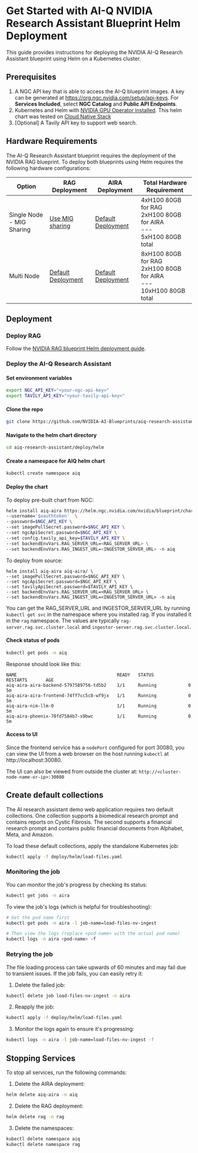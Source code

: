 <!--
  SPDX-FileCopyrightText: Copyright (c) 2025 NVIDIA CORPORATION & AFFILIATES. All rights reserved.
  SPDX-License-Identifier: Apache-2.0
-->

# Get Started with AI-Q NVIDIA Research Assistant Blueprint Helm Deployment

This guide provides instructions for deploying the NVIDIA AI-Q Research Assistant blueprint using Helm on a Kubernetes cluster.

## Prerequisites 


1. A NGC API key that is able to access the AI-Q blueprint images. A key can be generated at https://org.ngc.nvidia.com/setup/api-keys. For **Services Included**, select **NGC Catalog** and **Public API Endpoints**.
2. Kubernetes and Helm with [NVIDIA GPU Operator installed](https://docs.nvidia.com/datacenter/cloud-native/gpu-operator/latest/getting-started.html#operator-install-guide). This helm chart was tested on [Cloud Native Stack](https://github.com/NVIDIA/cloud-native-stack?tab=readme-ov-file)
3. [Optional] A Tavily API key to support web search.

## Hardware Requirements

The AI-Q Research Assistant blueprint requires the deployment of the NVIDIA RAG blueprint. To deploy both blueprints using Helm requires the following hardware configurations:

| Option | RAG Deployment | AIRA Deployment | Total Hardware Requirement |
|--------|----------------|-----------------|---------------------------|
| Single Node - MIG Sharing | [Use MIG sharing](https://github.com/NVIDIA-AI-Blueprints/rag/blob/main/docs/mig-deployment.md) | [Default Deployment](#deploy-the-ai-q-research-assistant) | 4xH100 80GB for RAG<br/>2xH100 80GB for AIRA<br/>---<br/>5xH100 80GB total |
| Multi Node | [Default Deployment](https://github.com/NVIDIA-AI-Blueprints/rag/blob/main/docs/quickstart.md#deploy-with-helm-chart) | [Default Deployment](#deploy-the-ai-q-research-assistant) | 8xH100 80GB for RAG<br/>2xH100 80GB for AIRA<br/>---<br/>10xH100 80GB total |

## Deployment

### Deploy RAG

Follow the [NVIDIA RAG blueprint Helm deployment guide](https://github.com/NVIDIA-AI-Blueprints/rag/blob/main/docs/quickstart.md#deploy-with-helm-chart).

### Deploy the AI-Q Research Assistant

#### Set environment variables

```bash
export NGC_API_KEY="<your-ngc-api-key>"
export TAVILY_API_KEY="<your-tavily-api-key>"
```

#### Clone the repo

```bash
git clone https://github.com/NVIDIA-AI-Blueprints/aiq-research-assistant
```

#### Navigate to the helm chart directory

```bash
cd aiq-research-assistant/deploy/helm
```

#### Create a namespace for AIQ helm chart

```bash
kubectl create namespace aiq
```

#### Deploy the chart

To deploy pre-built chart from NGC:

```bash
helm install aiq-aira https://helm.ngc.nvidia.com/nvidia/blueprint/charts/aiq-aira-v1.2.0.tgz \
--username='$oauthtoken'  \
--password=$NGC_API_KEY \
--set imagePullSecret.password=$NGC_API_KEY \
--set ngcApiSecret.password=$NGC_API_KEY \
--set config.tavily_api_key=$TAVILY_API_KEY \
--set backendEnvVars.RAG_SERVER_URL=<RAG_SERVER_URL> \
--set backendEnvVars.RAG_INGEST_URL=<INGESTOR_SERVER_URL> -n aiq
```

To deploy from source:

```
helm install aiq-aira aiq-aira/ \
--set imagePullSecret.password=$NGC_API_KEY \
--set ngcApiSecret.password=$NGC_API_KEY \
--set tavilyApiSecret.password=$TAVILY_API_KEY \
--set backendEnvVars.RAG_SERVER_URL=<RAG_SERVER_URL> \
--set backendEnvVars.RAG_INGEST_URL=<INGESTOR_SERVER_URL> -n aiq
```

You can get the RAG_SERVER_URL and INGESTOR_SERVER_URL by running ```kubectl get svc``` in the namespace where you installed rag. If you installed it in the ```rag``` namespace. The values are typically
```rag-server.rag.svc.cluster.local``` and ```ingestor-server.rag.svc.cluster.local```.

#### Check status of pods
```bash
kubectl get pods -n aiq
```

Response should look like this:
```
NAME                                      READY   STATUS             RESTARTS       AGE
aiq-aira-aira-backend-5797589756-td5b2    1/1     Running            0              5m
aiq-aira-aira-frontend-74ff7cc5c8-wf9jx   1/1     Running            0              5m
aiq-aira-nim-llm-0                        1/1     Running            0              5m
aiq-aira-phoenix-78fd7584b7-s9bwc         1/1     Running            0              5m
```

#### Access to UI

Since the frontend service has a `nodePort` configured for port 30080, you can view the UI from a web browser on the host running `kubectl` at http://localhost:30080.

The UI can also be viewed from outside the cluster at: `http://<cluster-node-name-or-ip>:30080`


## Create default collections

The AI research assistant demo web application requires two default collections. One collection supports a biomedical research prompt and contains reports on Cystic Fibrosis. The second supports a financial research prompt and contains public financial documents from Alphabet, Meta, and Amazon.

To load these default collections, apply the standalone Kubernetes job:

```bash
kubectl apply -f deploy/helm/load-files.yaml
```

### Monitoring the job

You can monitor the job's progress by checking its status:

```bash
kubectl get jobs -n aira
```

To view the job's logs (which is helpful for troubleshooting):

```bash
# Get the pod name first
kubectl get pods -n aira -l job-name=load-files-nv-ingest

# Then view the logs (replace <pod-name> with the actual pod name)
kubectl logs -n aira <pod-name> -f
```

### Retrying the job

The file loading process can take upwards of 60 minutes and may fail due to transient issues. If the job fails, you can easily retry it:

1. Delete the failed job:
```bash
kubectl delete job load-files-nv-ingest -n aira
```

2. Reapply the job:
```bash
kubectl apply -f deploy/helm/load-files.yaml
```

3. Monitor the logs again to ensure it's progressing:
```bash
kubectl logs -n aira -l job-name=load-files-nv-ingest -f
```


## Stopping Services

To stop all services, run the following commands:

1. Delete the AIRA deployment:
```bash
helm delete aiq-aira -n aiq
```

2. Delete the RAG deployment:
```bash
helm delete rag -n rag
```

3. Delete the namespaces:
```bash
kubectl delete namespace aiq
kubectl delete namespace rag
```
